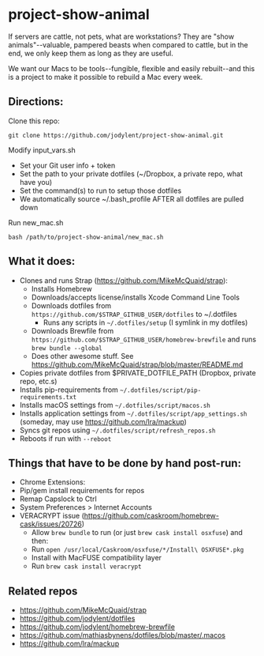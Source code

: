 # project-show-animal
If servers are cattle, not pets, what are workstations? They are "show animals"--valuable, pampered beasts when compared to cattle, but in the end, we only keep them as long as they are useful.

We want our Macs to be tools--fungible, flexible and easily rebuilt--and this is a project to make it possible to rebuild a Mac every week.

## Directions:

Clone this repo:

	git clone https://github.com/jodylent/project-show-animal.git

Modify input_vars.sh

* Set your Git user info + token
* Set the path to your private dotfiles (~/Dropbox, a private repo, what have you)
* Set the command(s) to run to setup those dotfiles
* We automatically source ~/.bash_profile AFTER all dotfiles are pulled down

Run new_mac.sh

	bash /path/to/project-show-animal/new_mac.sh

## What it does:
* Clones and runs Strap (https://github.com/MikeMcQuaid/strap):
    * Installs Homebrew
    * Downloads/accepts license/installs Xcode Command Line Tools
    * Downloads dotfiles from `https://github.com/$STRAP_GITHUB_USER/dotfiles` to ~/.dotfiles
	    * Runs any scripts in `~/.dotfiles/setup` (I symlink in my dotfiles)
    * Downloads Brewfile from `https://github.com/$STRAP_GITHUB_USER/homebrew-brewfile` and runs `brew bundle --global`
    * Does other awesome stuff. See https://github.com/MikeMcQuaid/strap/blob/master/README.md
* Copies private dotfiles from $PRIVATE\_DOTFILE\_PATH (Dropbox, private repo, etc.s)
* Installs pip-requirements from `~/.dotfiles/script/pip-requirements.txt`
* Installs macOS settings from `~/.dotfiles/script/macos.sh`
* Installs application settings from `~/.dotfiles/script/app_settings.sh` (someday, may use https://github.com/lra/mackup)
* Syncs git repos using `~/.dotfiles/script/refresh_repos.sh`
* Reboots if run with `--reboot`

## Things that have to be done by hand post-run:
* Chrome Extensions: 
* Pip/gem install requirements for repos
* Remap Capslock to Ctrl
* System Preferences > Internet Accounts
* VERACRYPT issue (https://github.com/caskroom/homebrew-cask/issues/20726)
    * Allow `brew bundle` to run (or just `brew cask install osxfuse`) and then:
    * Run `open /usr/local/Caskroom/osxfuse/*/Install\ OSXFUSE*.pkg`
    * Install with MacFUSE compatibility layer
    * Run `brew cask install veracrypt`

## Related repos
* https://github.com/MikeMcQuaid/strap
* https://github.com/jodylent/dotfiles
* https://github.com/jodylent/homebrew-brewfile
* https://github.com/mathiasbynens/dotfiles/blob/master/.macos
* https://github.com/lra/mackup